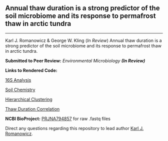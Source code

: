 ## Annual thaw duration is a strong predictor of the soil microbiome and its response to permafrost thaw in arctic tundra
____________________________________________________________

Karl J. Romanowicz & George W. Kling (*In Review*) Annual thaw duration is a strong predictor of the soil microbiome and its response to permafrost thaw in arctic tundra.

**Submitted to Peer Review:** *Environmental Microbiology* ***(In Review)***

**Links to Rendered Code:** 

[16S Analysis](https://rpubs.com/kjromano/EnvMicro22_16S_Analysis)

[Soil Chemistry](https://rpubs.com/kjromano/EnvMicro22_SOIL_Analysis)

[Hierarchical Clustering](https://rpubs.com/kjromano/EnvMicro22_CLUSTER_Analysis)

[Thaw Duration Correlation](https://rpubs.com/kjromano/EnvMicro22_CORR_Analysis)

**NCBI BioProject:** [PRJNA794857](https://www.ncbi.nlm.nih.gov/bioproject/?term=PRJNA794857) for raw .fastq files

Direct any questions regarding this repository to lead author [Karl J. Romanowicz](mailto:kjromano@umich.edu).
